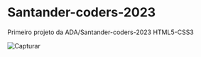 # Santander-coders-2023
Primeiro projeto da ADA/Santander-coders-2023
HTML5-CSS3

![Capturar](https://github.com/jmdonizetti/Santander-coders-2023/assets/112431459/4d43f928-cd7a-48d2-945f-df3c88ed1847)
